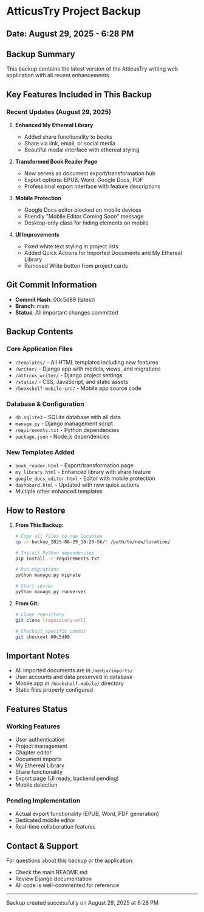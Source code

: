 # AtticusTry Project Backup
## Date: August 29, 2025 - 6:28 PM

## Backup Summary
This backup contains the latest version of the AtticusTry writing web application with all recent enhancements.

## Key Features Included in This Backup

### Recent Updates (August 29, 2025)
1. **Enhanced My Ethereal Library**
   - Added share functionality to books
   - Share via link, email, or social media
   - Beautiful modal interface with ethereal styling

2. **Transformed Book Reader Page**
   - Now serves as document export/transformation hub
   - Export options: EPUB, Word, Google Docs, PDF
   - Professional export interface with feature descriptions

3. **Mobile Protection**
   - Google Docs editor blocked on mobile devices
   - Friendly "Mobile Editor Coming Soon" message
   - Desktop-only class for hiding elements on mobile

4. **UI Improvements**
   - Fixed white text styling in project lists
   - Added Quick Actions for Imported Documents and My Ethereal Library
   - Removed Write button from project cards

## Git Commit Information
- **Commit Hash**: 00c5d89 (latest)
- **Branch**: main
- **Status**: All important changes committed

## Backup Contents

### Core Application Files
- `/templates/` - All HTML templates including new features
- `/writer/` - Django app with models, views, and migrations
- `/atticus_writer/` - Django project settings
- `/static/` - CSS, JavaScript, and static assets
- `/bookshelf-mobile-src/` - Mobile app source code

### Database & Configuration
- `db.sqlite3` - SQLite database with all data
- `manage.py` - Django management script
- `requirements.txt` - Python dependencies
- `package.json` - Node.js dependencies

### New Templates Added
- `book_reader.html` - Export/transformation page
- `my_library.html` - Enhanced library with share feature
- `google_docs_editor.html` - Editor with mobile protection
- `dashboard.html` - Updated with new quick actions
- Multiple other enhanced templates

## How to Restore

1. **From This Backup:**
   ```bash
   # Copy all files to new location
   cp -r backup_2025-08-29_18-28-56/* /path/to/new/location/
   
   # Install Python dependencies
   pip install -r requirements.txt
   
   # Run migrations
   python manage.py migrate
   
   # Start server
   python manage.py runserver
   ```

2. **From Git:**
   ```bash
   # Clone repository
   git clone [repository-url]
   
   # Checkout specific commit
   git checkout 00c5d89
   ```

## Important Notes

- All imported documents are in `/media/imports/`
- User accounts and data preserved in database
- Mobile app in `/bookshelf-mobile/` directory
- Static files properly configured

## Features Status

### Working Features
- User authentication
- Project management
- Chapter editor
- Document imports
- My Ethereal Library
- Share functionality
- Export page (UI ready, backend pending)
- Mobile detection

### Pending Implementation
- Actual export functionality (EPUB, Word, PDF generation)
- Dedicated mobile editor
- Real-time collaboration features

## Contact & Support
For questions about this backup or the application:
- Check the main README.md
- Review Django documentation
- All code is well-commented for reference

---
Backup created successfully on August 29, 2025 at 6:28 PM